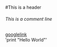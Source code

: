#This is a header
###### This is a comment line
[googlelink](http://www.google.com)<br>
'print "Hello World"'
